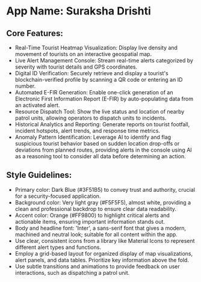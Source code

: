 # **App Name**: Suraksha Drishti

## Core Features:

- Real-Time Tourist Heatmap Visualization: Display live density and movement of tourists on an interactive geospatial map.
- Live Alert Management Console: Stream real-time alerts categorized by severity with tourist details and GPS coordinates.
- Digital ID Verification: Securely retrieve and display a tourist's blockchain-verified profile by scanning a QR code or entering an ID number.
- Automated E-FIR Generation: Enable one-click generation of an Electronic First Information Report (E-FIR) by auto-populating data from an activated alert.
- Resource Dispatch Tool: Show the live status and location of nearby patrol units, allowing operators to dispatch units to incidents.
- Historical Analytics and Reporting: Generate reports on tourist footfall, incident hotspots, alert trends, and response time metrics.
- Anomaly Pattern Identification: Leverage AI to identify and flag suspicious tourist behavior based on sudden location drop-offs or deviations from planned routes, providing alerts in the console using AI as a reasoning tool to consider all data before determining an action.

## Style Guidelines:

- Primary color: Dark Blue (#3F51B5) to convey trust and authority, crucial for a security-focused application.
- Background color: Very light gray (#F5F5F5), almost white, providing a clean and professional backdrop to ensure clear data readability.
- Accent color: Orange (#FF9800) to highlight critical alerts and actionable items, ensuring important information stands out.
- Body and headline font: 'Inter', a sans-serif font that gives a modern, machined and neutral look; suitable for all content within the app.
- Use clear, consistent icons from a library like Material Icons to represent different alert types and functions.
- Employ a grid-based layout for organized display of map visualizations, alert panels, and data tables. Prioritize key information above the fold.
- Use subtle transitions and animations to provide feedback on user interactions, such as dispatching a patrol unit.